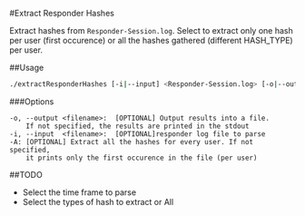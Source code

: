 #Extract Responder Hashes

Extract hashes from `Responder-Session.log`. Select to extract only one hash per user (first occurence) or all the hashes gathered (different HASH_TYPE) per user.

##Usage

```bash
./extractResponderHashes [-i|--input] <Responder-Session.log> [-o|--output] [-A]
```
###Options
```
-o, --output <filename>:  [OPTIONAL] Output results into a file.
    If not specified, the results are printed in the stdout
-i, --input  <filename>:  [OPTIONAL]responder log file to parse
-A: [OPTIONAL] Extract all the hashes for every user. If not specified,
    it prints only the first occurence in the file (per user)
```


##TODO
*  Select the time frame to parse
*  Select the types of hash to extract or All

